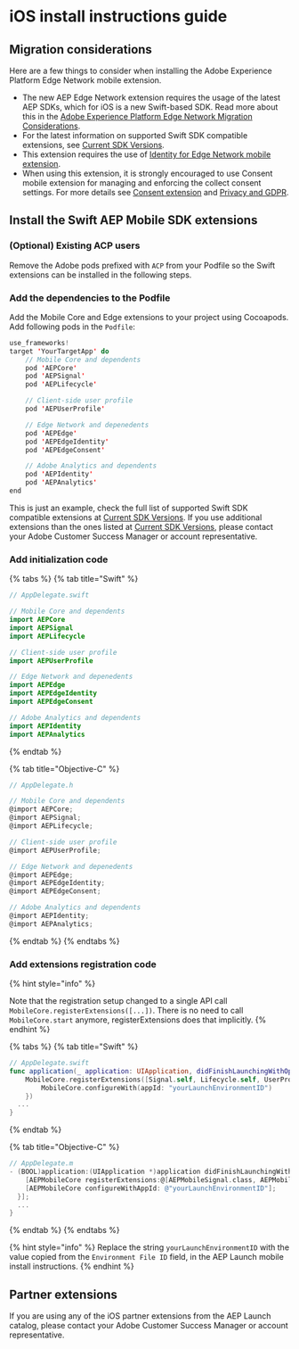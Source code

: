 # iOS install instructions guide

## Migration considerations 

Here are a few things to consider when installing the Adobe Experience Platform Edge Network mobile extension.

- The new AEP Edge Network extension requires the usage of the latest AEP SDKs, which for iOS is a new Swift-based SDK. Read more about this in the [Adobe Experience Platform Edge Network Migration Considerations](../getting-started/introduction-to-aepedge.md#adobe-experience-platform-edge-network-migration-considerations).
- For the latest information on supported Swift SDK compatible extensions, see [Current SDK Versions](current-sdk-versions.md).
- This extension requires the use of [Identity for Edge Network mobile extension](../using-mobile-extensions/adobe-edge-identity).
- When using this extension, it is strongly encouraged to use Consent mobile extension for managing and enforcing the collect consent settings. For more details see [Consent extension](../using-mobile-extensions/adobe-edge-consent) and [Privacy and GDPR](../privacy-and-gdpr.md).

## Install the Swift AEP Mobile SDK extensions

### (Optional) Existing ACP users

Remove the Adobe pods prefixed with `ACP` from your Podfile so the Swift extensions can be installed in the following steps.

### Add the dependencies to the Podfile

Add the Mobile Core and Edge extensions to your project using Cocoapods. Add following pods in the `Podfile`:

```swift
use_frameworks!
target 'YourTargetApp' do
    // Mobile Core and dependents
    pod 'AEPCore'
    pod 'AEPSignal'
    pod 'AEPLifecycle'

    // Client-side user profile
    pod 'AEPUserProfile'

    // Edge Network and depenedents
    pod 'AEPEdge'
    pod 'AEPEdgeIdentity'
    pod 'AEPEdgeConsent'

    // Adobe Analytics and dependents
    pod 'AEPIdentity'
    pod 'AEPAnalytics'
end
```

This is just an example, check the full list of supported Swift SDK compatible extensions at [Current SDK Versions](current-sdk-versions.md). If you use additional extensions than the ones listed at [Current SDK Versions](current-sdk-versions.md), please contact your Adobe Customer Success Manager or account representative.

### Add initialization code

{% tabs %}
{% tab title="Swift" %}

```swift
// AppDelegate.swift

// Mobile Core and dependents
import AEPCore
import AEPSignal
import AEPLifecycle

// Client-side user profile
import AEPUserProfile

// Edge Network and depenedents
import AEPEdge
import AEPEdgeIdentity
import AEPEdgeConsent

// Adobe Analytics and dependents
import AEPIdentity
import AEPAnalytics
```

{% endtab %}

{% tab title="Objective-C" %}

```objective-c
// AppDelegate.h

// Mobile Core and dependents
@import AEPCore;
@import AEPSignal;
@import AEPLifecycle;

// Client-side user profile
@import AEPUserProfile;

// Edge Network and depenedents
@import AEPEdge;
@import AEPEdgeIdentity;
@import AEPEdgeConsent;

// Adobe Analytics and dependents
@import AEPIdentity;
@import AEPAnalytics;
```

{% endtab %}
{% endtabs %}

### Add extensions registration code

{% hint style="info" %}

Note that the registration setup changed to a single API call `MobileCore.registerExtensions([...])`. There is no need to call `MobileCore.start` anymore, registerExtensions does that implicitly.
{% endhint %}

{% tabs %}
{% tab title="Swift" %}

```swift
// AppDelegate.swift
func application(_ application: UIApplication, didFinishLaunchingWithOptions launchOptions: [UIApplication.LaunchOptionsKey: Any]?) -> Bool {
    MobileCore.registerExtensions([Signal.self, Lifecycle.self, UserProfile.self, Edge.self, AEPEdgeIdentity.Identity.self, Consent.self, AEPIdentity.Identity.self, Analytics.self], {
        MobileCore.configureWith(appId: "yourLaunchEnvironmentID")
    })
  ...
}
```

{% endtab %}

{% tab title="Objective-C" %}

```objective-c
// AppDelegate.m
- (BOOL)application:(UIApplication *)application didFinishLaunchingWithOptions:(NSDictionary *)launchOptions {
    [AEPMobileCore registerExtensions:@[AEPMobileSignal.class, AEPMobileLifecycle.class, AEPMobileUserProfile.class, AEPMobileEdge.class, AEPMobileEdgeIdentity.class, AEPMobileEdgeConsent.class, AEPMobileIdentity.class, AEPMobileAnalytics.class] completion:^{
    [AEPMobileCore configureWithAppId: @"yourLaunchEnvironmentID"];
  }];
  ...
}
```

{% endtab %}
{% endtabs %}

{% hint style="info" %}
Replace the string `yourLaunchEnvironmentID` with the value copied from the `Environment File ID` field, in the AEP Launch mobile install instructions.
{% endhint %}

## Partner extensions

If you are using any of the iOS partner extensions from the AEP Launch catalog, please contact your Adobe Customer Success Manager or account representative.